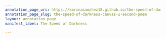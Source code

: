 ```yaml
---
annotation_page_uri: https://karinasanchez18.github.io/the-speed-of-darkness/annotations/the-speed-of-darkness-canvas-1-second-poem.json
annotation_page_slug: the-speed-of-darkness-canvas-1-second-poem
layout: annotation_page
manifest_label: The Speed of Darkness

---
```

